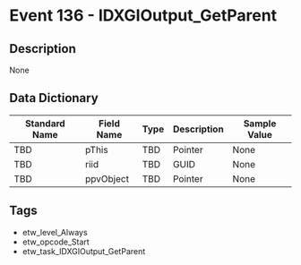 # Event 136 - IDXGIOutput_GetParent

## Description
None

## Data Dictionary
|Standard Name|Field Name|Type|Description|Sample Value|
|---|---|---|---|---|
|TBD|pThis|TBD|Pointer|None|None|
|TBD|riid|TBD|GUID|None|None|
|TBD|ppvObject|TBD|Pointer|None|None|

## Tags
* etw_level_Always
* etw_opcode_Start
* etw_task_IDXGIOutput_GetParent